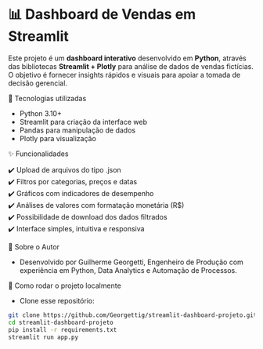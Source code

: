 # 📊 Dashboard de Vendas em Streamlit

Este projeto é um **dashboard interativo** desenvolvido em **Python**, através das bibliotecas **Streamlit + Plotly** para análise de dados de vendas fictícias.
O objetivo é fornecer insights rápidos e visuais para apoiar a tomada de decisão gerencial.  

🚀 Tecnologias utilizadas

- Python 3.10+  
- Streamlit para criação da interface web  
- Pandas para manipulação de dados  
- Plotly para visualização    

✨ Funcionalidades

✔️ Upload de arquivos do tipo .json  
✔️ Filtros por categorias, preços e datas  
✔️ Gráficos com indicadores de desempenho  
✔️ Análises de valores com formatação monetária (R$)  
✔️ Possibilidade de download dos dados filtrados  
✔️ Interface simples, intuitiva e responsiva  

📌 Sobre o Autor

- Desenvolvido por Guilherme Georgetti, Engenheiro de Produção com experiência em Python, Data Analytics e Automação de Processos.

🔧 Como rodar o projeto localmente

- Clone esse repositório:
```bash  
git clone https://github.com/Georgettig/streamlit-dashboard-projeto.git  
cd streamlit-dashboard-projeto  
pip install -r requirements.txt  
streamlit run app.py  
